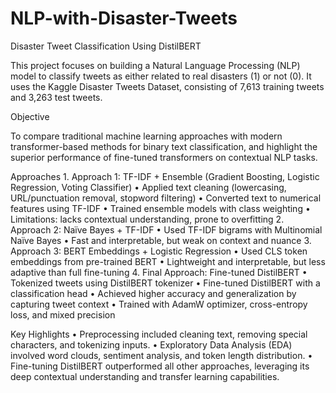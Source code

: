 # NLP-with-Disaster-Tweets
Disaster Tweet Classification Using DistilBERT

This project focuses on building a Natural Language Processing (NLP) model to classify tweets as either related to real disasters (1) or not (0). It uses the Kaggle Disaster Tweets Dataset, consisting of 7,613 training tweets and 3,263 test tweets.

Objective

To compare traditional machine learning approaches with modern transformer-based methods for binary text classification, and highlight the superior performance of fine-tuned transformers on contextual NLP tasks.

Approaches
	1.	Approach 1: TF-IDF + Ensemble (Gradient Boosting, Logistic Regression, Voting Classifier)
	•	Applied text cleaning (lowercasing, URL/punctuation removal, stopword filtering)
	•	Converted text to numerical features using TF-IDF
	•	Trained ensemble models with class weighting
	•	Limitations: lacks contextual understanding, prone to overfitting
	2.	Approach 2: Naïve Bayes + TF-IDF
	•	Used TF-IDF bigrams with Multinomial Naïve Bayes
	•	Fast and interpretable, but weak on context and nuance
	3.	Approach 3: BERT Embeddings + Logistic Regression
	•	Used CLS token embeddings from pre-trained BERT
	•	Lightweight and interpretable, but less adaptive than full fine-tuning
	4.	Final Approach: Fine-tuned DistilBERT
	•	Tokenized tweets using DistilBERT tokenizer
	•	Fine-tuned DistilBERT with a classification head
	•	Achieved higher accuracy and generalization by capturing tweet context
	•	Trained with AdamW optimizer, cross-entropy loss, and mixed precision

Key Highlights
	•	Preprocessing included cleaning text, removing special characters, and tokenizing inputs.
	•	Exploratory Data Analysis (EDA) involved word clouds, sentiment analysis, and token length distribution.
	•	Fine-tuning DistilBERT outperformed all other approaches, leveraging its deep contextual understanding and transfer learning capabilities.
